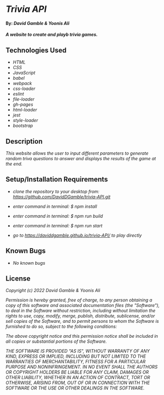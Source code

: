 # _Trivia API_

#### By: _**David Gamble & Yoonis Ali**_

#### _A website to create and playb trivia games._

## Technologies Used

* _HTML_
* _CSS_
* _JavaScript_
* _babel_
* _webpack_
* _css-loader_
* _eslint_
* _file-loader_
* _gh-pages_
* _html-loader_
* _jest_
* _style-loader_
* _bootstrap_

## Description

_This website allows the user to input different parameters to generate random triva questions to answer and displays the results of the game at the end._

## Setup/Installation Requirements

* _clone the repository to your desktop from: https://github.com/DavidDGamble/trivia-API.git_
* _enter command in terminal: $ npm install_
* _enter command in terminal: $ npm run build_
* _enter command in terminal: $ npm run start_

* _go to https://daviddgamble.github.io/trivia-API/ to play directly_

## Known Bugs

* _No known bugs_

## License

_Copyright (c) 2022 David Gamble & Yoonis Ali_

_Permission is hereby granted, free of charge, to any person obtaining a copy of this software and associated documentation files (the "Software"), to deal in the Software without restriction, including without limitation the rights to use, copy, modify, merge, publish, distribute, sublicense, and/or sell copies of the Software, and to permit persons to whom the Software is furnished to do so, subject to the following conditions:_

_The above copyright notice and this permission notice shall be included in all copies or substantial portions of the Software._

_THE SOFTWARE IS PROVIDED "AS IS", WITHOUT WARRANTY OF ANY KIND, EXPRESS OR IMPLIED, INCLUDING BUT NOT LIMITED TO THE WARRANTIES OF MERCHANTABILITY, FITNESS FOR A PARTICULAR PURPOSE AND NONINFRINGEMENT. IN NO EVENT SHALL THE AUTHORS OR COPYRIGHT HOLDERS BE LIABLE FOR ANY CLAIM, DAMAGES OR OTHER LIABILITY, WHETHER IN AN ACTION OF CONTRACT, TORT OR OTHERWISE, ARISING FROM, OUT OF OR IN CONNECTION WITH THE SOFTWARE OR THE USE OR OTHER DEALINGS IN THE SOFTWARE._
